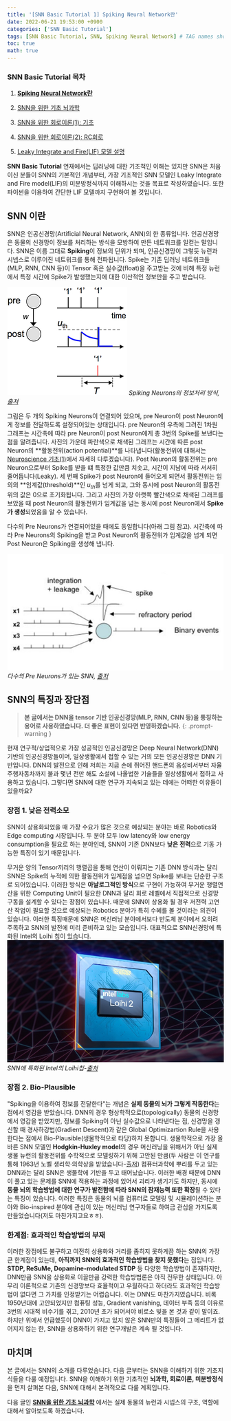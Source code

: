 ```yaml
---
title: '[SNN Basic Tutorial 1] Spiking Neural Network란'
date: 2022-06-21 19:53:00 +0900
categories: ['SNN Basic Tutorial']
tags: [SNN Basic Tutorial, SNN, Spiking Neural Network] # TAG names should always be lowercase
toc: true
math: true
---
```


### **SNN Basic Tutorial 목차**

1. **[Spiking Neural Network란](https://jinprelude.github.io/posts/SNN-Basic-Tutorial-1-Spiking-Neural-Network%EB%9E%80/)**

2. [SNN을 위한 기초 뇌과학](https://jinprelude.github.io/posts/SNN-Basic-Tutorial-2-SNN%EC%9D%84-%EC%9C%84%ED%95%9C-%EA%B8%B0%EC%B4%88-%EB%87%8C%EA%B3%BC%ED%95%99/)

3. [SNN을 위한 회로이론(1): 기초](https://jinprelude.github.io/posts/SNN-Basic-Tutorial-3-SNN%EC%9D%84-%EC%9C%84%ED%95%9C-%ED%9A%8C%EB%A1%9C%EC%9D%B4%EB%A1%A0(1)-%EA%B8%B0%EC%B4%88/)

4. [SNN을 위한 회로이론(2): RC회로](https://jinprelude.github.io/posts/SNN-Basic-Tutorial-4-SNN%EC%9D%84-%EC%9C%84%ED%95%9C-%ED%9A%8C%EB%A1%9C%EC%9D%B4%EB%A1%A0(2)-RC%ED%9A%8C%EB%A1%9C/)

5. [Leaky Integrate and Fire(LIF) 모델 설명](https://jinprelude.github.io/posts/SNN-Basic-Tutorial-5-Leaky-Integrate-and-Fire-%EB%AA%A8%EB%8D%B8-%EC%84%A4%EB%AA%85/)


**SNN Basic Tutorial** 연재에서는 딥러닝에 대한 기조척인 이해는 있지만 SNN은 처음이신 분들이 SNN의 기본적인 개념부터, 가장 기초적인 SNN 모델인 Leaky Integrate and Fire model(LIF)의 미분방정식까지 이해하시는 것을 목표로 작성하였습니다. 또한 파이썬을 이용하여 간단한 LIF 모델까지 구현하여 볼 것입니다.

## **SNN 이란**

SNN은 인공신경망(Artificial Neural Network, ANN)의 한 종류입니다. 인공신경망은 동물의 신경망이 정보를 처리하는 방식을 모방하여 만든 네트워크를 일컫는 말입니다. SNN은 이름 그대로 **Spiking**이 정보의 단위가 되며, 인공신경망이 그렇듯 뉴런과 시넵스로 이루어진 네트워크를 통해 전파됩니다. Spike는 기존 딥러닝 네트워크들(MLP, RNN, CNN 등)이 Tensor 혹은 실수값(float)을 주고받는 것에 비해 특정 뉴런에서 특정 시간에 Spike가 발생했는지에 대한 이산적인 정보만을 주고 받습니다.

![Spiking Neurons의 정보처리 방식](/assets/img/post/2022-06-21/showOpenGraphArticleImage.jpg)
_Spiking Neurons의 정보처리 방식, [출저](https://aip.scitation.org/doi/abs/10.1063/1.5042243)_

그림은 두 개의 Spiking Neurons이 연결되어 있으며, pre Neuron이 post Neuron에게 정보를 전달하도록 설정되어있는 상태입니다. pre Neuron의 우측에 그려진 1차원 그래프는 시간축에 따라 pre Neuron이 post Neuron에게 총 3번의 Spike를 보낸다는 점을 알려줍니다. 사진의 가운데 파란색으로 채색된 그래프는 시간에 따른 post Neuron의 **활동전위(action potential)**를 나타냅니다(활동전위에 대해서는 [Neuroscience 기초(1)]()에서 자세히 다루겠습니다). Post Neuron의 활동전위는 pre Neuron으로부터 Spike를 받을 떄 특정한 값만큼 치솟고, 시간이 지남에 따라 서서히 줄어듭니다(Leaky). 세 번째 Spike가 post Neuron에 들어오게 되면서 활동전위는 임의의 **임계값(threshold)**인 $u_{th}$를 넘게 되고, 그와 동시에 post Neuron의 활동전위의 값은 0으로 초기화됩니다. 그리고 사진의 가장 아랫쪽 빨간색으로 채색된 그래프를 보았을 때 post Neuron의 활동전위가 임계값을 넘는 동시에 post Neuron에서 **Spike가 생성**되었음을 알 수 있습니다.

다수의 Pre Neurons가 연결되어있을 때에도 동일합니다(아래 그림 참고). 시간축에 따라 Pre Neurons의 Spiking을 받고 Post Neuron의 활동전위가 임계값을 넘게 되면 Post Neuron은 Spiking을 생성해 냅니다. 

![다수의 Pre Neurons가 있는 SNN](/assets/img/post/2022-06-21/spikingneural630-810x435-c-default.jpg)
_다수의 Pre Neurons가 있는 SNN, [출저](https://www.eenewseurope.com/en/eta-adds-spiking-neural-network-support-to-mcu/)_


## **SNN의 특징과 장단점**

> **본 글에서는 DNN을 tensor 기반 인공신경망(MLP, RNN, CNN 등)을 통칭하는 용어로 사용하였습니다. 더 좋은 표현이 있다면 반영하겠습니다.**
{: .prompt-warning }

현재 연구적/상업적으로 가장 성공적인 인공신경망은 Deep Neural Network(DNN)기반의 인공신경망들이며, 일상생활에서 접할 수 있는 거의 모든 인공신경망은 DNN 기반입니다. DNN의 발전으로 인해 저희는 지금 손에 쥐어진 핸드폰의 음성비서부터 자율주행자동차까지 불과 몇년 전만 해도 소설에 나올법한 기술들을 일상생활에서 접하고 사용하고 있습니다. 그렇다면 SNN에 대한 연구가 지속되고 있는 데에는 어떠한 이유들이 있을까요?

### **장점 1. 낮은 전력소모**
SNN이 상용화되었을 때 가장 수요가 많은 것으로 예상되는 분야는 바로 Robotics와 Edge computing 시장입니다. 두 분야 모두 low latency와 low energy consumption을 필요로 하는 분야인데, SNN이 기존 DNN보다 **낮은 전력**으로 기동 가능한 특징이 있기 때문입니다. 

무거운 양의 Tensor끼리의 행렬곱을 통해 연산이 이뤄지는 기존 DNN 방식과는 달리 SNN은 Spike의 누적에 의한 활동전위가 임계점을 넘으면 Spike를 보내는 단순한 구조로 되어있습니다. 이러한 방식은 **아날로그적인 방식**으로 구현이 가능하여 무거운 행렬연산을 위한 Computing Unit이 필요한 DNN과 달리 회로 레벨에서 직접적으로 신경망 구동을 설계할 수 있다는 장점이 있습니다. 때문에 SNN이 상용화 될 경우 저전력 고연산 작업이 필요할 것으로 예상되는 Robotics 분야가 특히 수혜를 볼 것이라는 의견이 있습니다. 이러한 특징때문에 SNN은 머신러닝 분야에서보다 반도체 분야에서 오히려 주목하고 SNN의 발전에 미리 준비하고 있는 모습입니다. 대표적으로 SNN신경망에 특화된 Intel의 Loihi 칩이 있습니다.
![Intel의 Loihi칩](/assets/img/post/2022-06-21/intel-loihi-2-1-16x9.jpg)
_SNN에 특화된 Intel의 Loihi칩-[출처](https://www.intel.com/content/www/us/en/newsroom/news/intel-unveils-neuromorphic-loihi-2-lava-software.html)_


### **장점 2. Bio-Plausible**
"Spiking을 이용하여 정보를 전달한다"는 개념은 **실제 동물의 뇌가 그렇게 작동한다**는 점에서 영감을 받았습니다. DNN의
경우 형상학적으로(topologically) 동물의 신경망에서 영감을 받았지만, 정보를 Spiking이 아닌 실수값으로 나타낸다는 점, 신경망을 갱신할 때 경사하강법(Gradient Descent)과 같은 Global Optimizartion Rule을 사용한다는 점에서 Bio-Plausible(생물학적으로 타당)하지 못합니다. 생물학적으로 가장 올바른 SNN 모델인 **Hodgkin-Huxley model**의 경우 머신러닝을 위해서가 아닌 실제 생물 뉴런의 활동전위를 수학적으로 모델링하기 위해 고안된 만큼(두 사람은 이 연구를 통해 1963년 노벨 생리학·의학상을 받았습니다-[출저](https://ko.wikipedia.org/wiki/%EB%85%B8%EB%B2%A8_%EC%83%9D%EB%A6%AC%ED%95%99%C2%B7%EC%9D%98%ED%95%99%EC%83%81))  컴퓨터과학에 뿌리를 두고 있는 DNN과는 달리 SNN은 생물학에 기반을 두고 태어났습니다. 이러한 배경 때문에 DNN이 풀고 있는 문제를 SNN에 적용하는 과정에 있어서 괴리가 생기기도 하지만, 동시에 **동물 뇌의 학습방법에 대한 연구가 발전함에 따라 SNN의 잠재능력 또한 확장**될 수 있다는 특징이 있습니다. 이러한 특징은 동물의 뇌를 컴퓨터로 모델링 및 시뮬레이션하는 분야와  Bio-inspired 분야에 관심이 있는 머신러닝 연구자들로 하여금 관심을 가지도록 만들었습니다(저도 마찬가지고요ㅎㅎ).

### **한계점: 효과적인 학습방법의 부재**
이러한 장점에도 불구하고 여전히 상용화와 거리를 좁히지 못하게끔 하는 SNN의 가장 큰 한계점이 있는데, **아직까지 SNN의 효과적인 학습방법을 찾지 못했다**는 점입니다. **STDP, ReSuMe, Dopamine-modulated STDP** 등 다양한 학습방법이 존재하지만, DNN만큼 SNN을 상용화로 이끌만큼 강력한 학습방법론은 아직 전무한 상태입니다. 아무리 이론적으로 기존의 신경망보다 효율적이고 우월하다고 하더라도 효과적인 학습방법이 없다면 그 가치를 인정받기는 어렵습니다. 이는 DNN도 마찬가지였습니다. 비록  1950년대에 고안되었지만 컴퓨팅 성능, Gradient vanishing, 데이터 부족 등의 이유로 3번의 시대적 비수기를 겪고, 2010년 초가 되어서야 비로소 빛을 본 것과 같이 말이죠. 하지만 위에서 언급했듯이 DNN이 가지고 있지 않은 SNN만의 특징들이 그 메리트가 없어지지 않는 한, SNN을 상용화하기 위한 연구개발은 계속 될 것입니다.

## **마치며**

본 글에서는 SNN의 소개를 다루었습니다. 다음 글부터는 SNN을 이해하기 위한 기초지식들을 다룰 예정입니다. SNN을 이해하기 위한 기초적인 **뇌과학, 회로이론, 미분방정식** 을 먼저 살펴본 다음, SNN에 대해서 본격적으로 다룰 계획입니다.

다음 글인 **[SNN을 위한 기초 뇌과학](https://jinprelude.github.io/posts/SNN-Basic-Tutorial-2-SNN%EC%9D%84-%EC%9C%84%ED%95%9C-%EA%B8%B0%EC%B4%88-%EB%87%8C%EA%B3%BC%ED%95%99/)** 에서는 실제 동물의 뉴런과 시넵스의 구조, 역할에 대해서 알아보도록 하겠습니다.